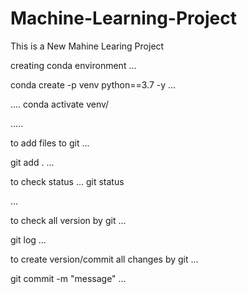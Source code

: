 # Machine-Learning-Project
This is a New Mahine Learing Project


creating conda environment
...

conda create -p venv python==3.7 -y
...

....
conda activate venv/

.....

to add files to git
...

git add .
...

to check status
...
git status

...

to check all version by git
...

git log
...

to create version/commit all changes by git
...

git commit -m "message"
...



